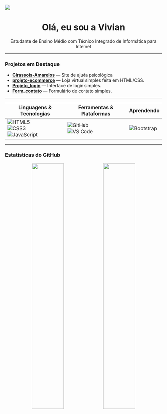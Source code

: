 ![](https://media0.giphy.com/media/v1.Y2lkPTc5MGI3NjExMnM3eWlqa2ZpbWpzbGhjZmE2MWx4c3Jwejg1YXMzaW9wc21oN3NnZSZlcD12MV9naWZzX3NlYXJjaCZjdD1n/289zYOgHrJisGDdfXD/giphy.gif
)
<h1 align="center">Olá, eu sou a Vivian</h1>

<p align="center">
 Estudante de Ensino Médio com Técnico Integrado de Informática para Internet<br>
</p>

---

### Projetos em Destaque

- [**Girassois-Amarelos**](https://github.com/bellynick/Girassois_Amarelos_Site_de_Ajuda_Psiquica) — Site de ajuda psicológica
- [**projeto-ecommerce**](https://github.com/VivianOAlmeida/projeto-ecommerce) — Loja virtual simples feita em HTML/CSS.
- [**Projeto_login**](https://github.com/VivianOAlmeida/Projeto_login) — Interface de login simples.
- [**Form_contato**](https://github.com/VivianOAlmeida/form_contato) — Formulário de contato simples.

---

| Linguagens & Tecnologias                                                                                                                                                                                                                                                                                                             | Ferramentas & Plataformas                                                                                                                                                                                                          | Aprendendo                                                                                                                                                                                                                  |
| ------------------------------------------------------------------------------------------------------------------------------------------------------------------------------------------------------------------------------------------------------------------------------------------------------------------------------------ | ---------------------------------------------------------------------------------------------------------------------------------------------------------------------------------------------------------------------------------- | --------------------------------------------------------------------------------------------------------------------------------------------------------------------------------------------------------------------------- |
| ![HTML5](https://img.shields.io/badge/HTML5-E34F26?style=for-the-badge\&logo=html5\&logoColor=white) <br> ![CSS3](https://img.shields.io/badge/CSS3-1572B6?style=for-the-badge\&logo=css3\&logoColor=white) <br> ![JavaScript](https://img.shields.io/badge/JavaScript-F7DF1E?style=for-the-badge\&logo=javascript\&logoColor=black) | ![GitHub](https://img.shields.io/badge/GitHub-181717?style=for-the-badge\&logo=github\&logoColor=white) <br> ![VS Code](https://img.shields.io/badge/VS_Code-007ACC?style=for-the-badge\&logo=visual-studio-code\&logoColor=white) | ![Bootstrap](https://img.shields.io/badge/Bootstrap-563D7C?style=for-the-badge\&logo=bootstrap\&logoColor=white) |


---

### Estatísticas do GitHub

<p align="center">
  <img src="https://github-readme-stats.vercel.app/api?username=VivianOAlmeida&show_icons=true&theme=github_dark" width="45%" />
  <img src="https://github-readme-streak-stats.herokuapp.com/?user=VivianOAlmeida&theme=github-dark-blue" width="45%" />
</p>
